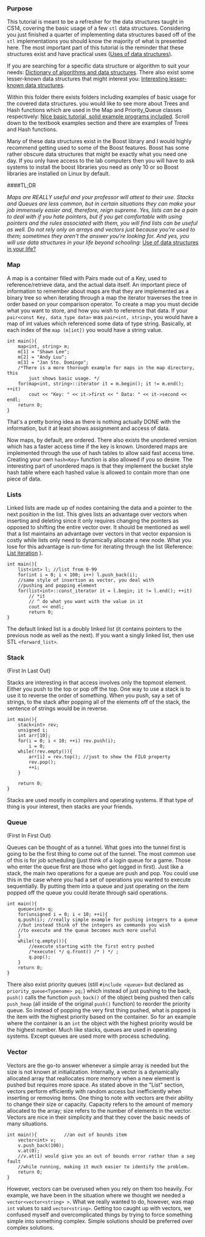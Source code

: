 ### Purpose
This tutorial is meant to be a refresher for the data structures taught in CS14, covering the basic usage of a few `stl` data structures. 
Considering you just finished a quarter of implementing data structures based off of the `stl` implementations you should know the majority of what is presented here. 
The most important part of this tutorial is the reminder that these structures exist and have practical uses ([Uses of data structures](http://stackoverflow.com/questions/1539069/practical-uses-of-different-data-structures)).

If you are searching for a specific data structure or algorithm to suit your needs:
[Dictionary of algorithms and data structures](http://xlinux.nist.gov/dads//).
 There also exist some lesser-known data structures that might interest you: 
[Interesting lesser-known data structures](http://stackoverflow.com/questions/500607/what-are-the-lesser-known-but-useful-data-structures?rq=1).

Within this folder there exists folders including examples of basic usage for the covered data structures. 
you would like to see more about Trees and Hash functions which are used in the Map and Priority_Queue classes respectively: 
[Nice basic tutorial, solid example programs included](http://www.cs.fsu.edu/~jestes/cop3330/notes/datastruct.html). Scroll down to the textbook examples section and there are examples of Trees and Hash functions.

Many of these data structures exist in the Boost library and I would highly recommend getting used to some of the Boost features. 
Boost has some rather obscure data structures that might be exactly what you need one day. 
If you only have access to the lab computers then you will have to ask systems to install the boost libraries you need as only 10 or so Boost libraries are installed on Linux by default.

####TL;DR

*Maps are REALLY useful and your professor will attest to their use. 
Stacks and Queues are less common, but in certain situations they can make your job immensely easier and, therefore, reign supreme. 
Yes, lists can be a pain to deal with if you hate pointers, but if you get comfortable with using pointers and the rules associated with them, you will find lists can be useful as well. 
Do not rely only on arrays and vectors just because you're used to them; sometimes they aren't the answer you're looking for. 
And yes, you will use data structures in your life beyond schooling:* 
 [Use of data structures in your life?](http://stackoverflow.com/questions/389216/advanced-data-structures-in-practice)

### Map

A map is a container filled with Pairs made out of a Key, used to reference/retrieve data, and the actual data itself. 
An important piece of information to remember about maps are that they are implemented as a binary tree so when iterating through a map the iterator traverses the tree in order based on your comparison operator. 
To create a map you must decide what you want to store, and how you wish to reference that data. If your
 `pair<const Key, data_type data>` was `pair<int, string>`, you would have a
  map of int values which referenced some data of type string. Basically, at each index of the `map (m[int])` you would have a string value.

```
int main(){
    map<int, string> m;    
    m[1] = "Shawn Lee";   
    m[2] = "Andy Luu";   
    m[3] = "Jan Sto. Domingo";
    /*There is a more thorough example for maps in the map directory, this 
        just shows basic usage. */ 
    for(map<int, string>::iterator it = m.begin(); it != m.end(); ++it)
        cout << "Key: " << it->first << " Data: " << it->second << endl;
    return 0;
}
```

That's a pretty boring idea as there is nothing actually DONE with the information, but it at least shows assignment and access of data.

Now maps, by default, are ordered. 
There also exists the unordered version which has a faster access time if the key is known. 
Unordered maps are implemented through the use of hash tables to allow said fast access time. 
Creating your own `hash<Key>` function is also allowed if you so desire. 
The interesting part of unordered maps is that they implement the bucket style hash table where each hashed value is allowed to contain more than one piece of data.

### Lists

Linked lists are made up of nodes containing the data and a pointer to the next position in the list. 
This gives lists an advantage over vectors when inserting and deleting since it only requires changing the pointers as opposed to shifting the entire vector over. 
It should be mentioned as well that a list maintains an advantage over vectors in that vector expansion is costly while lists only need to dynamically allocate a new node. 
What you lose for this advantage is run-time for iterating through the list (Reference: [List iteration](http://stackoverflow.com/questions/1402483/why-is-it-so-slow-iterating-over-a-big-stdlist) ).

```
int main(){
    list<int> l; //list from 0-99
    for(int i = 0; i < 100; i++) l.push_back(i);
    //same style of insertion as vector, you deal with 
    //pushing and popping element
    for(list<int>::const_iterator it = l.begin; it != l.end(); ++it)
        // *it 
        // ^ do what you want with the value in it
        cout << endl;
        return 0;
}
```

The default linked list is a doubly linked list (it contains pointers to the previous node as well as the next). If you want a singly linked list, then use STL `<forward_list>`.

### Stack

(First In Last Out)

Stacks are interesting in that access involves only the topmost element. 
Either you push to the top or pop off the top. One way to use a stack is to use it to reverse the order of something. 
When you push, say a set of strings, to the stack after popping all of the elements off of the stack, the sentence of strings would be in reverse.

```
int main(){
    stack<int> rev;
    unsigned i;
    int arr[10];
    for(i = 0; i < 10; ++i) rev.push(i);
        i = 0; 
    while(!rev.empty()){
        arr[i] = rev.top(); //just to show the FILO property
        rev.pop();
        ++i;
    }

    return 0;
}
```

Stacks are used mostly in compilers and operating systems. 
If that type of thing is your interest, then stacks are your friends.

### Queue

(First In First Out)

Queues can be thought of as a tunnel. 
What goes into the tunnel first is going to be the first thing to come out of the tunnel. 
The most common use of this is for job scheduling (just think of a login queue for a game. Those who enter the queue first are those who get logged in first). 
Just like a stack, the main two operations for a queue are push and pop. 
You could use this in the case where you had a set of operations you wanted to execute sequentially. 
By putting them into a queue and just operating on the item popped off the queue you could iterate through said operations.

```
int main(){
    queue<int> q;
    for(unsigned i = 0; i < 10; ++i){
    q.push(i); //really simple example for pushing integers to a queue
    //but instead think of the integers as commands you wish
    //to execute and the queue becomes much more useful
    }
    while(!q.empty()){
        //execute starting with the first entry pushed
        /*execute( */ q.front() /* ) */ ;
        q.pop();
    }
    return 0;
}
```

There also exist priority queues (still `#include <queue>` but declared as `priority_queue<Typename> pq;`) which instead of just pushing to the back, `push()` calls the function `push_back()` of the object being pushed then calls `push_heap` (all inside of the original `push()` function) to reorder the priority queue. 
So instead of popping the very first thing pushed, what is popped is the item with the highest priority based on the container. 
So for an example where the container is an `int` the object with the highest priority would be the highest number. Much like stacks, queues are used in operating systems. 
Except queues are used more with process scheduling.

### Vector

Vectors are the go-to answer whenever a simple array is needed but the size is not known at initialization. Internally, a vector is a dynamically allocated array that reallocates more memory when a new element is pushed but requires more space. 
As stated above in the "List" section, vectors perform efficiently with random access but inefficiently when inserting or removing items. 
One thing to note with vectors are their ability to change their size or capacity. 
Capacity refers to the amount of memory allocated to the array; size refers to the number of elements in the vector. 
Vectors are nice in their simplicity and that they cover the basic needs of many situations.

```
int main(){          //an out of bounds item
    vector<int> v;
    v.push_back(100);
    v.at(0);
    //v.at(1) would give you an out of bounds error rather than a seg fault
    //while running, making it much easier to identify the problem.
    return 0;
}
```

However, vectors can be overused when you rely on them too heavily. 
For example, we have been in the situation where we thought we needed a `vector<vector<string> >`. 
What we really wanted to do, however, was map `int` values to said `vector<string>`. 
Getting too caught up with vectors, we confused myself and overcomplicated things by trying to force something simple into something complex. 
Simple solutions should be preferred over complex solutions.





